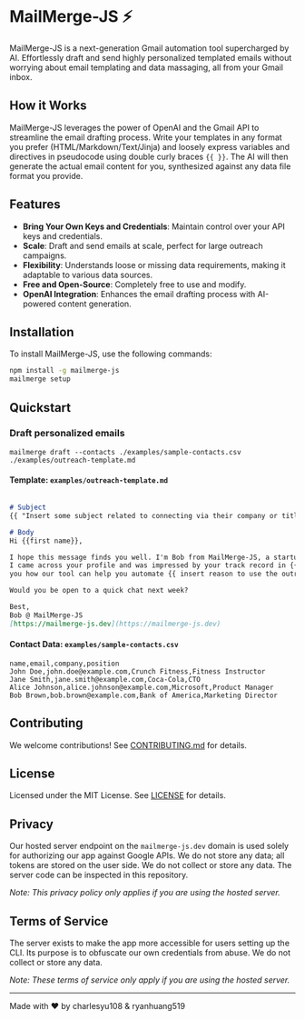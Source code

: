 # MailMerge-JS ⚡

MailMerge-JS is a next-generation Gmail automation tool supercharged by AI. Effortlessly draft and send highly personalized templated emails without worrying about email templating and data massaging, all from your Gmail inbox.

## How it Works

MailMerge-JS leverages the power of OpenAI and the Gmail API to streamline the email drafting process. Write your templates in any format you prefer (HTML/Markdown/Text/Jinja) and loosely express variables and directives in pseudocode using double curly braces `{{ }}`. The AI will then generate the actual email content for you, synthesized against any data file format you provide.

## Features

- **Bring Your Own Keys and Credentials**: Maintain control over your API keys and credentials.
- **Scale**: Draft and send emails at scale, perfect for large outreach campaigns.
- **Flexibility**: Understands loose or missing data requirements, making it adaptable to various data sources.
- **Free and Open-Source**: Completely free to use and modify.
- **OpenAI Integration**: Enhances the email drafting process with AI-powered content generation.

## Installation

To install MailMerge-JS, use the following commands:

```bash
npm install -g mailmerge-js
mailmerge setup
```

## Quickstart

### Draft personalized emails 
```
mailmerge draft --contacts ./examples/sample-contacts.csv ./examples/outreach-template.md
```

#### Template: `examples/outreach-template.md`
```markdown

# Subject
{{ "Insert some subject related to connecting via their company or title, whichever more appropriate" }}

# Body
Hi {{first name}},

I hope this message finds you well. I'm Bob from MailMerge-JS, a startup that's building a tool to automate email outreach. 
I came across your profile and was impressed by your track record in {{ industry in company }} and wanted to show 
you how our tool can help you automate {{ insert reason to use the outreach tool based on their title }}

Would you be open to a quick chat next week?

Best,
Bob @ MailMerge-JS
[https://mailmerge-js.dev](https://mailmerge-js.dev)


```

#### Contact Data: `examples/sample-contacts.csv`
```csv
name,email,company,position
John Doe,john.doe@example.com,Crunch Fitness,Fitness Instructor
Jane Smith,jane.smith@example.com,Coca-Cola,CTO
Alice Johnson,alice.johnson@example.com,Microsoft,Product Manager
Bob Brown,bob.brown@example.com,Bank of America,Marketing Director
```

## Contributing
We welcome contributions! See [CONTRIBUTING.md](CONTRIBUTING.md) for details.

## License

Licensed under the MIT License. See [LICENSE](LICENSE) for details.

## Privacy

Our hosted server endpoint on the `mailmerge-js.dev` domain is used solely for authorizing our app against Google APIs. We do not store any data; all tokens are stored on the user side. We do not collect or store any data. The server code can be inspected in this repository.

*Note: This privacy policy only applies if you are using the hosted server.*

## Terms of Service

The server exists to make the app more accessible for users setting up the CLI. Its purpose is to obfuscate our own credentials from abuse. We do not collect or store any data.

*Note: These terms of service only apply if you are using the hosted server.*

---

Made with ❤️ by charlesyu108 & ryanhuang519